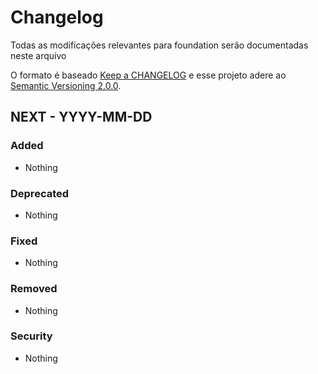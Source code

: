 # Changelog

Todas as modificações relevantes para foundation serão documentadas neste arquivo

O formato é baseado [Keep a CHANGELOG](http://keepachangelog.com/) e esse projeto adere ao [Semantic Versioning 2.0.0](http://semver.org/).  

## NEXT - YYYY-MM-DD

### Added
- Nothing

### Deprecated
- Nothing

### Fixed
- Nothing

### Removed
- Nothing

### Security
- Nothing